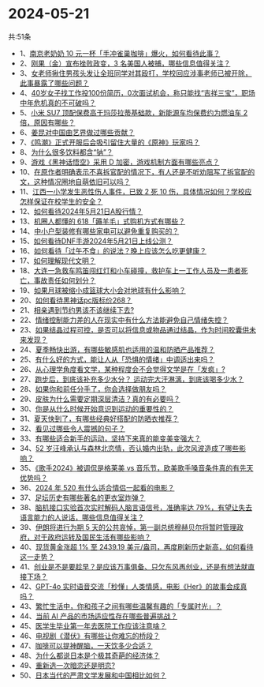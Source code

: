 # 2024-05-21
共:51条
- 1、[南京老奶奶 10 元一杯「手冲雀巢咖啡」爆火，如何看待此事？](https://www.zhihu.com/question/656542732)
- 2、[刚果（金）宣布挫败政变，3 名美国人被捕，哪些信息值得关注？](https://www.zhihu.com/question/656590875)
- 3、[女老师揪住男孩头发让全班同学对其殴打，学校回应涉事老师已被开除，此事暴露了哪些问题？](https://www.zhihu.com/question/656567024)
- 4、[40岁女子找工作投100份简历，0次面试机会，称只能找“吉祥三宝”，职场中年危机真的不可破吗？](https://www.zhihu.com/question/656289034)
- 5、[小米 SU7 顶配保费高于玛莎拉蒂基础款，新能源车均保费约为燃油车 2 倍，原因有哪些？](https://www.zhihu.com/question/656617451)
- 6、[姜昆对中国曲艺界做过哪些贡献？](https://www.zhihu.com/question/20007661)
- 7、[《鸣潮》正式开服后会吸引留住大量的《原神》玩家吗？](https://www.zhihu.com/question/656638624)
- 8、[为什么很多饮料都含“钠”？](https://www.zhihu.com/question/656279046)
- 9、[游戏《黑神话悟空》采用 D 加密，游戏机制方面有哪些亮点？](https://www.zhihu.com/question/656535668)
- 10、[在原作者明确表示不喜拆官配的情况下，有人还是不听劝阻写了拆官配的文，这种情况圈地自萌依旧可以吗？](https://www.zhihu.com/question/656438103)
- 11、[江西一小学发生恶性伤人事件，已致 2 死 10 伤，具体情况如何？学校应怎样保证在校学生的安全？](https://www.zhihu.com/question/656603428)
- 12、[如何看待2024年5月21日A股行情？](https://www.zhihu.com/question/656601194)
- 13、[机圈人都懂的 618「薅羊毛」式购机方式有哪些？](https://www.zhihu.com/question/656591599)
- 14、[中小户型装修有哪些家电可以避免重复购买的？](https://www.zhihu.com/question/656632515)
- 15、[如何看待DNF手游2024年5月21日上线公测？](https://www.zhihu.com/question/653723336)
- 16、[如何看待「过午不食」的说法？晚上应该怎么吃更健康？](https://www.zhihu.com/question/656571453)
- 17、[如何理解现代文明？](https://www.zhihu.com/question/653418122)
- 18、[大连一急救车鸣笛闯红灯和小车碰撞，救护车上一工作人员及一患者死亡，事故责任如何划分？](https://www.zhihu.com/question/656572249)
- 19、[如果月球被缩小成篮球大小会对地球有什么影响？](https://www.zhihu.com/question/591254974)
- 20、[如何看待黑神话pc版标价268？](https://www.zhihu.com/question/656524631)
- 21、[相亲遇到节约男该不该继续下去?](https://www.zhihu.com/question/656442442)
- 22、[情绪控制能力差的人在现实中有什么方法能避免自己情绪失控？](https://www.zhihu.com/question/656434031)
- 23、[如果结晶过程可控，是否可以将信息或物品通过结晶，作为时间胶囊供未来发现？](https://www.zhihu.com/question/656206322)
- 24、[夏季畅快出游，有哪些敏感肌也适用的温和防晒产品推荐？](https://www.zhihu.com/question/653888947)
- 25、[有什么好的方式，能让人从「恐惧的情绪」中调适出来吗？](https://www.zhihu.com/question/656095098)
- 26、[从心理学角度看文学，某种程度会不会觉得文学是在「发疯」?](https://www.zhihu.com/question/655695122)
- 27、[跑步后，到底该补充多少水分？ 运动完大汗淋漓，到底该喝多少水？](https://www.zhihu.com/question/656051210)
- 28、[如果你和前任分手了，你会选择做朋友吗？](https://www.zhihu.com/question/655175542)
- 29、[皮肤为什么需要定期深层清洁？真的有必要吗？](https://www.zhihu.com/question/655649956)
- 30、[你是从什么时候开始意识到运动的重要性的？](https://www.zhihu.com/question/649377499)
- 31、[夏天快到了，有哪些经典好搭配的防晒衣推荐？](https://www.zhihu.com/question/653234183)
- 32、[看见过哪些令人震撼的句子？](https://www.zhihu.com/question/649138502)
- 33、[有哪些适合新手的运动，坚持下来真的能变美变强大？](https://www.zhihu.com/question/648442980)
- 34、[52 岁汪峰承认与森林北恋情，否认婚内出轨，此次风波造成了哪些影响？](https://www.zhihu.com/question/656601416)
- 35、[《歌手2024》被调侃是格莱美 vs 音乐节，欧美歌手嗓音条件真的有先天优势吗？](https://www.zhihu.com/question/656195439)
- 36、[2024 年 520 有什么适合情侣一起看的电影？](https://www.zhihu.com/question/656062464)
- 37、[足坛历史有哪些著名的更衣室炸弹？](https://www.zhihu.com/question/656456989)
- 38、[脑机接口实验首次实时解码人脑言语信号，准确率达 79%，有望让失去语言能力的人说话，哪些信息值得关注？](https://www.zhihu.com/question/656569288)
- 39、[伊朗将进行为期 5 天的公共哀悼，第一副总统穆赫贝尔将暂时管理政府，对于政府运转及国民生活有哪些影响？](https://www.zhihu.com/question/656604721)
- 40、[现货黄金涨超 1% 至 2439.19 美元/盎司，再度刷新历史新高，如何看待这一走势？](https://www.zhihu.com/question/656570856)
- 41、[创业是不是要趁早？是应该万事俱备、只欠东风再创业，还是有想法就直接下场？](https://www.zhihu.com/question/656302198)
- 42、[GPT-4o 实时语音交流「秒懂」人类情感，电影《Her》的故事会成真吗？](https://www.zhihu.com/question/655917209)
- 43、[繁忙生活中，你和孩子之间有哪些温馨有趣的「专属时光」？](https://www.zhihu.com/question/653433508)
- 44、[当前 AI 产品的市场适应性存在哪些普遍挑战？](https://www.zhihu.com/question/655560821)
- 45、[医学生毕业第一年去医院工作应该注意啥？](https://www.zhihu.com/question/321802774)
- 46、[电视剧《潜伏》有哪些让你难忘的桥段？](https://www.zhihu.com/question/403385855)
- 47、[咖啡可以提神醒脑，一天饮多少合适？](https://www.zhihu.com/question/656571200)
- 48、[为什么都说日本是个极其奇葩的经济体？](https://www.zhihu.com/question/528987326)
- 49、[重新选一次暗恋还是明恋?](https://www.zhihu.com/question/653678194)
- 50、[日本当代的严肃文学发展和中国相比如何？](https://www.zhihu.com/question/595907763)